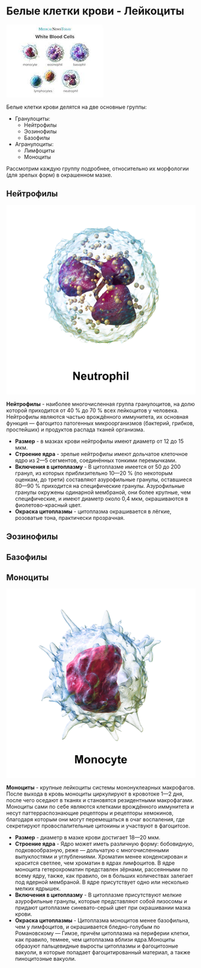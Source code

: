# Белые клетки крови - **Лейкоциты**

!["Все типы"](/MainCells.jpg)

Белые клетки крови делятся на две основные группы:

* Гранулоциты:
    - Нейтрофилы
    - Эозинофилы
    - Базофилы
* Агранулоциты:
    - Лимфоциты
    - Моноциты

Рассмотрим каждую группу подробнее, относительно их морфологии (для зрелых форм) в окрашенном мазке.

## Нейтрофилы 

![Нейтрофил](/Neutrophil.png)

**Нейтрофилы** - наиболее многочисленная группа гранулоцитов, на долю которой приходится от 40 % до 70 % всех лейкоцитов у человека. Нейтрофилы являются частью врождённого иммунитета, их основная функция — фагоцитоз патогенных микроорганизмов (бактерий, грибков, простейших) и продуктов распада тканей организма.

* __Размер__ - в мазках крови нейтрофилы имеют диаметр от 12 до 15 мкм.
* __Строение ядра__ - зрелые нейтрофилы имеют дольчатое клеточное ядро из 2—5 сегментов, соединённых тонкими перемычками.
* __Включения в цитоплазму__ -  В цитоплазме имеется от 50 до 200 гранул, из которых приблизительно 10—20 % (по некоторым оценкам, до трети) составляют азурофильные гранулы, оставшиеся 80—90 % приходится на специфические гранулы. Азурофильные гранулы окружены одинарной мембраной, они более крупные, чем специфические, и имеют диаметр около 0,4 мкм, окрашиваются в фиолетово-красный цвет.
* __Окраска цитоплазмы__ - цитоплазма окрашивается в лёгкие, розоватые тона, практически прозрачная.

## Эозинофилы

## Базофилы

## Моноциты

![Моноциты](/Monocyte.png)

**Моноциты** - крупные лейкоциты системы мононуклеарных макрофагов. После выхода в кровь моноциты циркулируют в кровотоке 1—2 дня, после чего оседают в тканях и становятся резидентными макрофагами. Моноциты сами по себе являются клетками врождённого иммунитета и несут паттерраспознающие рецепторы и рецепторы хемокинов, благодаря которым они могут перемещаться в очаг воспаления, где секретируют провоспалительные цитокины и участвуют в фагоцитозе.
* __Размер__ - диаметр в мазке крови достигает 18—20 мкм.
* __Строение ядра__ -  Ядро может иметь различную форму: бобовидную, подковообразную, реже — дольчатую с многочисленными выпуклостями и углублениями. Хроматин менее конденсирован и красится светлее, чем хроматин в ядрах лимфоцитов. В ядре моноцита гетерохроматин представлен зёрнами, рассеянными по всему ядру, также, как правило, он в больших количествах залегает под ядерной мембраной. В ядре присутствует одно или несколько мелких ядрышек.
* __Включения в цитоплазму__ -  В цитоплазме присутствуют мелкие азурофильные гранулы, которые представляют собой лизосомы и придают цитоплазме синевато-серый цвет при окрашивании мазка крови.
* __Окраска цитоплазмы__ - Цитоплазма моноцитов менее базофильна, чем у лимфоцитов, и окрашивается бледно-голубым по Романовскому — Гимзе, причём цитоплазма на периферии клетки, как правило, темнее, чем цитоплазма вблизи ядра.Моноциты образуют пальцевидные выросты цитоплазмы и фагоцитозные вакуоли, в которые попадает фагоцитированный материал, а также пиноцитозные вакуоли.